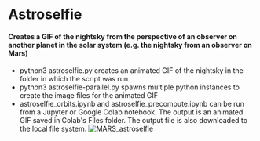 # Astroselfie 
#### Creates a GIF of the nightsky from the perspective of an observer on another planet in the solar system (e.g. the nightsky from an observer on Mars)
- python3 astroselfie.py creates an animated GIF of the nightsky in the folder in which the script was run
- python3 astroselfie-parallel.py spawns multiple python instances to create the image files for the animated GIF
- astroselfie_orbits.ipynb and astroselfie_precompute.ipynb can be run from a Jupyter or Google Colab notebook. The output is an animated GIF saved in Colab's Files folder. The output file is also downloaded to the local file system.
![MARS_astroselfie](https://github.com/lovgren2/astroselfie/assets/16580130/909bb6ab-8491-4411-8338-675ba3d7cc15)
